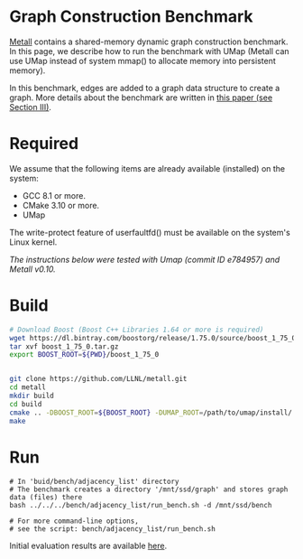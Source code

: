 
# Graph Construction Benchmark

[Metall](https://github.com/LLNL/metall) contains a shared-memory dynamic graph construction benchmark.
In this page, we describe how to run the benchmark with UMap (Metall can use UMap instead of system mmap() to allocate memory into persistent memory).

In this benchmark, edges are added to a graph data structure to create a graph. More details about the benchmark are written in [this paper (see Section III)](https://www.osti.gov/servlets/purl/1576900).


# Required

We assume that the following items are already available (installed) on the system:
- GCC 8.1 or more.
- CMake 3.10 or more.
- UMap

The write-protect feature of userfaultfd() must be available on the system's Linux kernel.


*The instructions below were tested with Umap (commit ID e784957) and Metall v0.10.*


# Build

```bash
# Download Boost (Boost C++ Libraries 1.64 or more is required)
wget https://dl.bintray.com/boostorg/release/1.75.0/source/boost_1_75_0.tar.gz
tar xvf boost_1_75_0.tar.gz
export BOOST_ROOT=${PWD}/boost_1_75_0


git clone https://github.com/LLNL/metall.git
cd metall
mkdir build
cd build
cmake .. -DBOOST_ROOT=${BOOST_ROOT} -DUMAP_ROOT=/path/to/umap/install/ -DBUILD_BENCH=ON
make

```



# Run

```
# In 'buid/bench/adjacency_list' directory
# The benchmark creates a directory '/mnt/ssd/graph' and stores graph data (files) there
bash ../../../bench/adjacency_list/run_bench.sh -d /mnt/ssd/bench

# For more command-line options,
# see the script: bench/adjacency_list/run_bench.sh
```

Initial evaluation results are available [here](http://sc20.supercomputing.org/proceedings/tech_poster/tech_poster_pages/rpost156.html).
